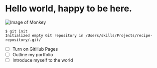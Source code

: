 # Hello world, happy to be here.
![Image of Monkey](https://github.com/reneegiragosian/skills-communicate-using-markdown/assets/149642357/7ba33e8c-b95b-470a-837a-de3e61ac47b6)
```
$ git init
Initialized empty Git repository in /Users/skills/Projects/recipe-repository/.git/
```
- [ ] Turn on GitHub Pages
- [ ] Outline my portfolio
- [ ] Introduce myself to the world
